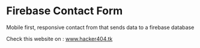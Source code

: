 # Firebase Contact Form

Mobile first, responsive contact from that sends data to a firebase database

Check this website on : 
www.hacker404.tk
